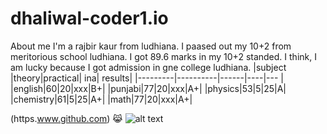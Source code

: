 # dhaliwal-coder1.io
About me
I'm a rajbir kaur from ludhiana. I paased out my 10+2 from meritorious school ludhiana. I got 89.6 marks in my 10+2 standed. I think, I am lucky because I got admission in gne college ludhiana. 
|subject |theory|practical| ina| results|
|---------|----------|------|----|--- |
|english|60|20|xxx|B+|
|punjabi|77|20|xxx|A+|
|physics|53|5|25|A|
|chemistry|61|5|25|A+|
|math|77|20|xxx|A+|


(https.www.github.com) 
😹
![alt text](image.jpg) 
